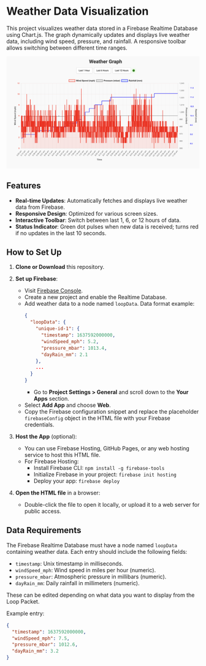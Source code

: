# Weather Data Visualization

This project visualizes weather data stored in a Firebase Realtime Database using Chart.js. The graph dynamically updates and displays live weather data, including wind speed, pressure, and rainfall. A responsive toolbar allows switching between different time ranges.

![Weather Graph](https://github.com/digitalurban/Firebase_Davis_Weather_Graph/blob/main/screenshot.png)

## Features

- **Real-time Updates**: Automatically fetches and displays live weather data from Firebase.
- **Responsive Design**: Optimized for various screen sizes.
- **Interactive Toolbar**: Switch between last 1, 6, or 12 hours of data.
- **Status Indicator**: Green dot pulses when new data is received; turns red if no updates in the last 10 seconds.

## How to Set Up

1. **Clone or Download** this repository.
2. **Set up Firebase**:
   - Visit [Firebase Console](https://console.firebase.google.com/).
   - Create a new project and enable the Realtime Database.
   - Add weather data to a node named `loopData`. Data format example:
     ```json
     {
       "loopData": {
         "unique-id-1": {
           "timestamp": 1637592000000,
           "windSpeed_mph": 5.2,
           "pressure_mbar": 1013.4,
           "dayRain_mm": 2.1
         },
         ...
       }
     }
     ```
      - Go to **Project Settings > General** and scroll down to the **Your Apps** section.
   - Select **Add App** and choose **Web**.
   - Copy the Firebase configuration snippet and replace the placeholder `firebaseConfig` object in the HTML file with your Firebase credentials.

3. **Host the App** (optional):
   - You can use Firebase Hosting, GitHub Pages, or any web hosting service to host this HTML file.
   - For Firebase Hosting:
     - Install Firebase CLI: `npm install -g firebase-tools`
     - Initialize Firebase in your project: `firebase init hosting`
     - Deploy your app: `firebase deploy`

4. **Open the HTML file** in a browser:
   - Double-click the file to open it locally, or upload it to a web server for public access.

## Data Requirements

The Firebase Realtime Database must have a node named `loopData` containing weather data. Each entry should include the following fields:
- `timestamp`: Unix timestamp in milliseconds.
- `windSpeed_mph`: Wind speed in miles per hour (numeric).
- `pressure_mbar`: Atmospheric pressure in millibars (numeric).
- `dayRain_mm`: Daily rainfall in millimeters (numeric).

These can be edited depending on what data you want to display from the Loop Packet.

Example entry:
```json
{
  "timestamp": 1637592000000,
  "windSpeed_mph": 7.5,
  "pressure_mbar": 1012.6,
  "dayRain_mm": 3.2
}

